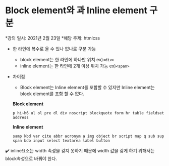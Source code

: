 # Block element와 과 Inline element 구분

*강의 일시: 2021년 2월 23일
*해당 주제: htmlcss


- 한 라인에 복수로 올 수 있나 없나로 구분 가능
    - block element는 한 라인에 하나만 위치 ex)`<div>`
    - inline element는 한 라인에 2개 이상 위치 가능 ex)`<span>`
- 차이점
    - Block element는 Inline element를 포함할 수 있지만 Inline element는 block element를 포함 할 수 없다.

    **Block element**

    `p
    hi~h6
    ul
    ol
    pre
    dl
    div
    noscript
    blockquote
    form
    hr
    table
    fieldset
    address`

    **Inline element**

    `samp
    kbd
    var
    cite
    abbr
    acronym
    a
    img
    object
    br
    script
    map
    q
    sub
    sup
    span
    bdo
    input
    select
    textarea
    label
    button`

✔️ inline요소는 width 속성을 갖지 못하기 때문에 width 값을 갖게 하기 위해서는 block속성으로 바꿔야 한다.